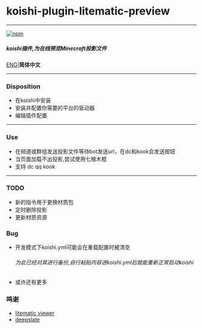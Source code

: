 # koishi-plugin-litematic-preview
***
[![npm](https://img.shields.io/npm/v/koishi-plugin-litematic-preview?style=flat-square)](https://www.npmjs.com/package/koishi-plugin-litematic-preview)

##### koishi插件,为在线预览Minecraft投影文件
[ENG](./readme.md)|**简体中文**
***
### Disposition
+ 在koishi中安装
+ 安装并配置你需要的平台的驱动器
+ 编辑插件配置
***
### Use
+ 在频道或群组发送投影文件等待bot发送url，在dc和kook会发送按钮
+ 当页面加载不出投影,尝试使用七根木棍
+ 支持 dc qq kook
***
### TODO
+ 新的指令用于更换材质包
+ 定时删除投影
+ 更新材质资源
### Bug
+ 开发模式下koishi.yml可能会在重载配置时被清空
  ###### 为此已经对其进行备份,自行粘贴内容进koishi.yml后就能重新正常启动koishi
+ 或许还有更多
### 鸣谢
+ [litematic viewer](https://github.com/endingcredits/litematic-viewer)
+ [deepslate](https://github.com/misode/deepslate)
